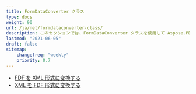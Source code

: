 ```yaml
---
title: FormDataConverter クラス
type: docs
weight: 90
url: /ja/net/formdataconverter-class/
description: このセクションでは、FormDataConverter クラスを使用して Aspose.PDF Facades を操作する方法について説明します。
lastmod: "2021-06-05"
draft: false
sitemap:
    changefreq: "weekly"
    priority: 0.7
---
```


- [FDF を XML 形式に変換する](/pdf/ja/net/converting-an-fdf-to-xml-format/)
- [XML を FDF 形式に変換する](/pdf/ja/net/converting-an-xml-to-fdf-format/)